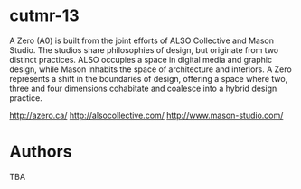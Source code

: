 cutmr-13
========

A Zero (A0) is built from the joint efforts of ALSO Collective and Mason Studio. The studios share philosophies of design, but originate from two distinct practices. ALSO occupies a space in digital media and graphic design, while Mason inhabits the space of architecture and interiors. A Zero represents a shift in the boundaries of design, offering a space where two, three and four dimensions cohabitate and coalesce into a hybrid design practice.

http://azero.ca/
http://alsocollective.com/
http://www.mason-studio.com/

Authors
========
TBA